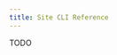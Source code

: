 ```yaml
---
title: Site CLI Reference
---
```


<Intro>
TODO
</Intro>

<SiteCliArgs argString='[ ;; One of these
["-p" "--path PATH" "The destination path after the base-uri"]
["-u" "--url URL" "URL to post to"]
      ["-t" "--type MIME_TYPE" "The content-type"] ; If missing, try to deduce
                                                   ; from other the file suffix
      ["-e" "--encoding ENCODING" "The content-encoding (optional)"]
      ["-l" "--language LANGUAGE" "The content-language (optional)"]
      ;; One of these
      ["-d" "--data DATA" "Data to post"]
      ["-f" "--file FILE" "File containing data"]]'/>
